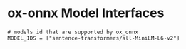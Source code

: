 # ox-onnx Model Interfaces

```
# models id that are supported by ox_onnx
MODEL_IDS = ["sentence-transformers/all-MiniLM-L6-v2"]
```
